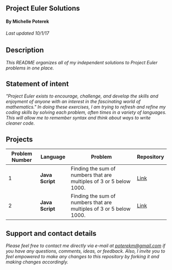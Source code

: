 ## Project Euler Solutions
#### By **Michelle Poterek**
###### _Last updated 10/1/17_


## Description

_This README organizes all of my independent solutions to Project Euler problems in one place._

## Statement of intent
_"Project Euler exists to encourage, challenge, and develop the skills and enjoyment of anyone with an interest in the fascinating world of mathematics." In doing these exercises, I am trying to refresh and refine my coding skills by solving each problem, often times in a variety of languages. This will allow me to remember syntax and think about ways to write cleaner code._

## Projects


| Problem Number  | Language       | Problem                  | Repository   |
| ----- | ------------- | ---------------------------- | ------------ |
| 1     | **Java Script**     | Finding the sum of numbers that are multiples of 3 or 5 below 1000. | [Link](https://github.com/PoterekM/project-euler-practice) |
| 2     | **Java Script**     | Finding the sum of numbers that are multiples of 3 or 5 below 1000. | [Link](https://github.com/PoterekM/euler2JS) |


## Support and contact details

_Please feel free to contact me directly via e-mail at poterekm@gmail.com if you have any questions, comments, ideas, or feedback. Also, I invite you to feel empowered to make any changes to this repository by forking it and making changes accordingly._
